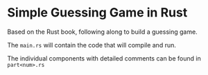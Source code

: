 # Simple Guessing Game in Rust

Based on the Rust book, following along to build a guessing game. 

The `main.rs` will contain the code that will compile and run.

The individual components with detailed comments can be found in `part<num>.rs`
